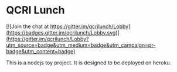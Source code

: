 QCRI Lunch
==========

[![Join the chat at https://gitter.im/qcrilunch/Lobby](https://badges.gitter.im/qcrilunch/Lobby.svg)](https://gitter.im/qcrilunch/Lobby?utm_source=badge&utm_medium=badge&utm_campaign=pr-badge&utm_content=badge)

This is a nodejs toy project. It is designed to be deployed on heroku.
